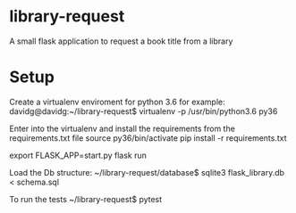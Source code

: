 # library-request
A small flask application to request a book title from a library

# Setup
Create a virtualenv enviroment for python 3.6 for example:
davidg@davidg:~/library-request$ virtualenv -p /usr/bin/python3.6 py36


Enter into the virtualenv and install the requirements from the requirements.txt file
source py36/bin/activate
pip install -r requirements.txt

export FLASK_APP=start.py
flask run

Load the Db structure:
~/library-request/database$ sqlite3 flask_library.db < schema.sql

To run the tests
~/library-request$ pytest

